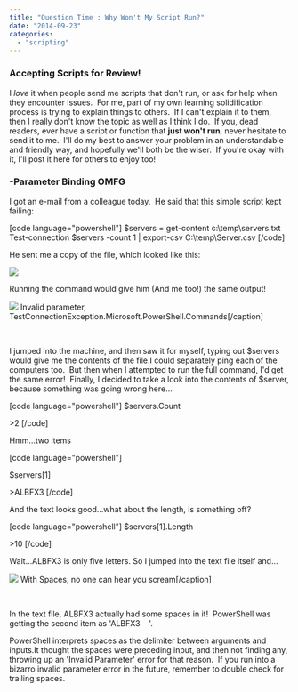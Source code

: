 ```yaml
---
title: "Question Time : Why Won't My Script Run?"
date: "2014-09-23"
categories: 
  - "scripting"
---
```


### Accepting Scripts for Review!

I _love_ it when people send me scripts that don't run, or ask for help when they encounter issues.  For me, part of my own learning solidification process is trying to explain things to others.  If I can't explain it to them, then I really don't know the topic as well as I think I do.  If you, dead readers, ever have a script or function that **just won't run**, never hesitate to send it to me.  I'll do my best to answer your problem in an understandable and friendly way, and hopefully we'll both be the wiser.  If you're okay with it, I'll post it here for others to enjoy too!

### \-Parameter Binding OMFG

I got an e-mail from a colleague today.  He said that this simple script kept failing:

\[code language="powershell"\] $servers = get-content c:\\temp\\servers.txt Test-connection $servers -count 1 | export-csv C:\\temp\\Server.csv \[/code\]

He sent me a copy of the file, which looked like this:

![](https://foxdeploy.files.wordpress.com/2014/09/noparam_01.jpg)

Running the command would give him (And me too!) the same output!

![](https://foxdeploy.files.wordpress.com/2014/09/noparam_02.jpg) Invalid parameter, TestConnectionException.Microsoft.PowerShell.Commands\[/caption\]

 

I jumped into the machine, and then saw it for myself, typing out $servers would give me the contents of the file.I could separately ping each of the computers too.  But then when I attempted to run the full command, I'd get the same error!  Finally, I decided to take a look into the contents of $server, because something was going wrong here…

\[code language="powershell"\] $servers.Count

\>2 \[/code\]

Hmm…two items

\[code language="powershell"\]

$servers\[1\]                              

\>ALBFX3 \[/code\]

And the text looks good…what about the length, is something off?

\[code language="powershell"\] $servers\[1\].Length          

\>10 \[/code\]

Wait…ALBFX3 is only five letters. So I jumped into the text file itself and…

![](https://foxdeploy.files.wordpress.com/2014/09/noparam_03.jpg) With Spaces, no one can hear you scream\[/caption\]

 

In the text file, ALBFX3 actually had some spaces in it!  PowerShell was getting the second item as 'ALBFX3    '.

PowerShell interprets spaces as the delimiter between arguments and inputs.It thought the spaces were preceding input, and then not finding any, throwing up an 'Invalid Parameter' error for that reason.  If you run into a bizarro invalid parameter error in the future, remember to double check for trailing spaces.
